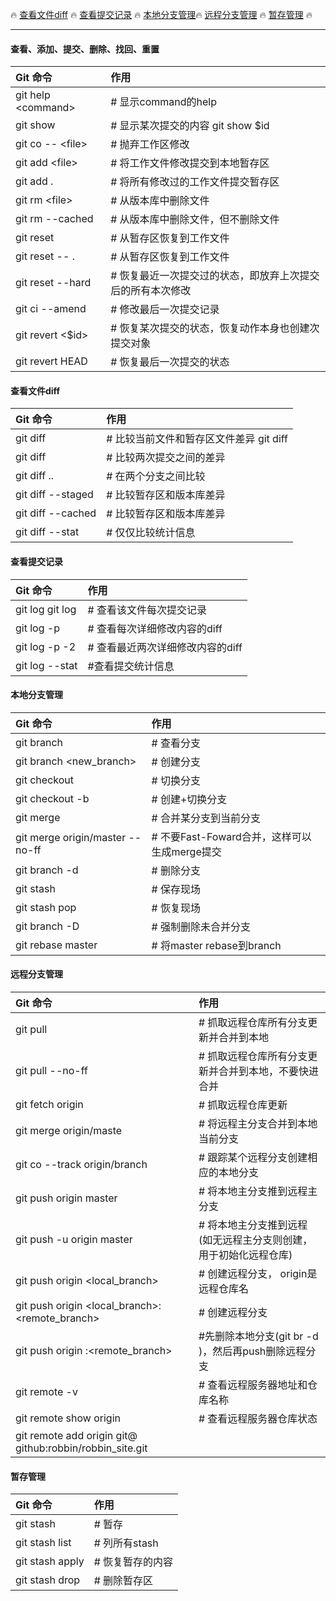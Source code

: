 :fire: [查看文件diff](#查看文件diff) :fire: [查看提交记录](#查看提交记录) :fire: [本地分支管理](#本地分支管理):fire: [远程分支管理](#远程分支管理) :fire: [暂存管理](#暂存管理) :fire:

---
#### 查看、添加、提交、删除、找回、重置
| Git 命令 | 作用 |
| :--- | :--- |
| git help &lt;command&gt; | \# 显示command的help |
| git show | \# 显示某次提交的内容 git show $id |
| git co -- &lt;file&gt; | \# 抛弃工作区修改 |
| git add &lt;file&gt; | \# 将工作文件修改提交到本地暂存区  |
| git add . | \# 将所有修改过的工作文件提交暂存区 |
| git rm &lt;file&gt; | \# 从版本库中删除文件 |
| git rm <file> --cached  | # 从版本库中删除文件，但不删除文件 |
| git reset <file> | # 从暂存区恢复到工作文件 |
| git reset -- .  | # 从暂存区恢复到工作文件 |
| git reset --hard  |  # 恢复最近一次提交过的状态，即放弃上次提交后的所有本次修改 |
| git ci --amend | # 修改最后一次提交记录 |
| git revert <$id> | # 恢复某次提交的状态，恢复动作本身也创建次提交对象 |
| git revert HEAD | # 恢复最后一次提交的状态 |

#### 查看文件diff
| Git 命令 |作用 |
| :--- | :--- |
| git diff <file> | # 比较当前文件和暂存区文件差异 git diff |
| git diff <id1><id2> | # 比较两次提交之间的差异 |
| git diff <branch1>..<branch2>  | # 在两个分支之间比较 |
| git diff --staged |  # 比较暂存区和版本库差异 |
| git diff --cached | # 比较暂存区和版本库差异 |
| git diff --stat  | # 仅仅比较统计信息 |


#### 查看提交记录
| Git 命令 | 作用 |
| :--- | :--- |
| git log git log <file>  |  # 查看该文件每次提交记录 |
| git log -p <file>  | # 查看每次详细修改内容的diff |
| git log -p -2 | # 查看最近两次详细修改内容的diff |
| git log --stat |  #查看提交统计信息 |

#### 本地分支管理
| Git 命令 | 作用 |
| :--- | :--- |
| git branch | # 查看分支 |
| git branch <new_branch> | # 创建分支 |
| git checkout <name> | # 切换分支 |
| git checkout -b <name> | # 创建+切换分支 |
| git merge <name> | # 合并某分支到当前分支 |
| git merge origin/master --no-ff  | # 不要Fast-Foward合并，这样可以生成merge提交 |
| git branch -d <name> | # 删除分支 |
| git stash  | # 保存现场 |
| git stash pop | # 恢复现场 |
| git branch -D <branch name> | # 强制删除未合并分支 |
| git rebase master <branch> | # 将master rebase到branch |

#### 远程分支管理
| Git 命令 | 作用 |
| :--- | :--- |
| git pull | # 抓取远程仓库所有分支更新并合并到本地 |
| git pull --no-ff | # 抓取远程仓库所有分支更新并合并到本地，不要快进合并 |
| git fetch origin |  # 抓取远程仓库更新 |
| git merge origin/maste | # 将远程主分支合并到本地当前分支 |
| git co --track origin/branch |  # 跟踪某个远程分支创建相应的本地分支 |
| git push origin master |# 将本地主分支推到远程主分支 |
| git push -u origin master |  # 将本地主分支推到远程(如无远程主分支则创建，用于初始化远程仓库) |
| git push origin <local_branch>  |  # 创建远程分支， origin是远程仓库名|
| git push origin <local_branch>:<remote_branch> | # 创建远程分支 |
| git push origin :<remote_branch> |  #先删除本地分支(git br -d <branch>)，然后再push删除远程分支 |
| git remote -v | # 查看远程服务器地址和仓库名称 |
| git remote show origin | # 查看远程服务器仓库状态 |
| git remote add origin git@ github:robbin/robbin_site.git | |




#### 暂存管理
| Git 命令 | 作用 |
| :--- | :--- |
| git stash | # 暂存 |
| git stash list  | # 列所有stash |
| git stash apply | # 恢复暂存的内容 |
| git stash drop |  # 删除暂存区 |

